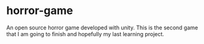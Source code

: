 # horror-game
An open source horror game developed with unity. This is the second game that I am going to finish and hopefully my last learning project.
